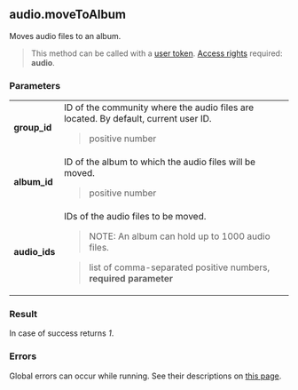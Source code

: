 ## audio.moveToAlbum

Moves audio files to an album.

> This method can be called with a [user token](https://vk.com/dev/access_token). [Access rights](https://vk.com/dev/permissions) required: **audio**.

### Parameters

<table>
  <tr>
    <td>
      <b>group_id</b>
    </td>
    <td>
      ID of the community where the audio files are located. By default, current user ID.
      <blockquote>
        positive number
      </blockquote>
    </td>
  </tr>
  <tr>
    <td>
      <b>album_id</b>
    </td>
    <td>
      ID of the album to which the audio files will be moved.
      <blockquote>
        positive number
      </blockquote>
    </td>
  </tr>
  <tr>
    <td>
      <b>audio_ids</b>
    </td>
    <td>
      IDs of the audio files to be moved.
      <blockquote>
        NOTE: An album can hold up to 1000 audio files.
      </blockquote>
      <blockquote>
        list of comma-separated positive numbers, <b>required parameter</b>
      </blockquote>
    </td>
  </tr>
</table>

### Result

In case of success returns <i>1</i>.

### Errors

Global errors can occur while running. See their descriptions on [this page](https://vk.com/dev/errors).
